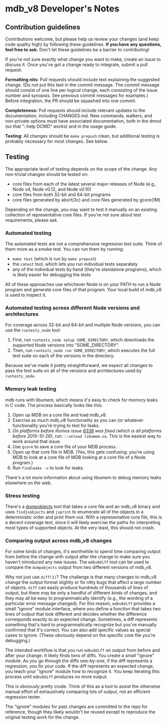 <!--
    This Source Code Form is subject to the terms of the Mozilla Public
    License, v. 2.0. If a copy of the MPL was not distributed with this
    file, You can obtain one at http://mozilla.org/MPL/2.0/.
-->

<!--
    Copyright (c) 2015, Joyent, Inc.
-->

# mdb_v8 Developer's Notes

## Contribution guidelines

Contributions welcome, but please help us review your changes (and keep code
quality high) by following these guidelines.  **If you have any questions, feel
free to ask.**  Don't let these guidelines be a barrier to contributing!

If you're not sure exactly what change you want to make, create an issue to
discuss it.  Once you've got a change ready to integrate, submit a pull request.

**Formatting nits**: Pull requests should include text explaining the suggested
change.  (Do not put this text in the commit message.  The commit message should
consist of one line per logical change, each consisting of the issue number and
synopsis.  See previous commit messages for examples.)  Before integration, the
PR should be squashed into one commit.

**Completeness:** Pull requests should include relevant updates to the
documentation, including CHANGES.md.  New commands, walkers, and non-private
options must have associated documentation, both in the dmod (so that "::help
DCMD" works) and in the usage guide.

**Testing**: All changes should be `make prepush` clean, but additional testing
is probably necessary for most changes.  See below.


## Testing

The appropriate level of testing depends on the scope of the change.  Any
non-trivial changes should be tested on:

- core files from each of the latest several major releases of Node
  (e.g., Node v4, Node v0.12, and Node v0.10)
- core files from both 32-bit and 64-bit programs
- core files generated by abort(3c) and core files generated by gcore(1M)

Depending on the change, you may want to test it manually on an existing
collection of representative core files.  If you're not sure about test
requirements, please ask.


### Automated testing

The automated tests are not a comprehensive regression test suite.  Think of
them more as a smoke test.  You can run them by running:

- `make test` (which is run by `make prepush`)
- the `catest` tool, which lets you run individual tests separately
- any of the individual tests by hand (they're standalone programs), which is
  likely easier for debugging the tests

All of these approaches use whichever Node is on your PATH to run a Node program
and generate core files of that program.  Your local build of mdb\_v8 is used to
inspect it.


### Automated testing across different Node versions and architectures

For coverage across 32-bit and 64-bit and multiple Node versions, you can use
the `runtests_node` tool:

1. First, run `runtests_node setup SOME_DIRECTORY`, which downloads the
   supported Node versions into "SOME\_DIRECTORY".
2. Then, run `runtests_node run SOME_DIRECTORY`, which executes the full test
   suite on each of the versions in the directory.

Because we've made it pretty straightforward, we expect all changes to pass the
test suite on all of the versions and architectures used by `runtests_node`.


### Memory leak testing

mdb runs with libumem, which means it's easy to check for memory leaks in C
code.  The process basically looks like this:

1. Open up MDB on a core file and load mdb\_v8.
2. Exercise as much mdb\_v8 functionality as you can (or whatever functionality
   you're trying to test for leaks.
3. _On platforms before illumos issue
   [6338](https://www.illumos.org/issues/6338) was fixed (which is all platforms
   before 2015-10-26)_, run: `::unload libumem.so`.  This is the easiest way to
   work around that issue.
4. Use `gcore` to save a core file of your MDB process.
5. Open up that core file in MDB.  (Yes, this gets confusing: you're using MDB
   to look at a core file of MDB looking at a core file of a Node program.)
6. Run `findleaks -v` to look for leaks.

There's a lot more information about using libumem to debug memory leaks
elsewhere on the web.


### Stress testing

There's a [dumpobjects](../tools/dumpobjects) tool that takes a core file and an
mdb\_v8 binary and uses `findjsobjects` and `jsprint` to enumerate all of the
objects in a deterministic order and print them out.  With a representative core
file, this is a decent coverage test, since it will likely exercise the paths
for interpreting most types of supported objects.  At the very least, this
should not crash.


### Comparing output across mdb_v8 changes

For some kinds of changes, it's worthwhile to spend time comparing output from
before the change with output after the change to make sure you haven't
introduced any new issues.  The `mdbv8diff` tool can be used to compare the
`dumpobjects` output from two different versions of mdb\_v8.

Why not just use `diff(1)`?  The challenge is that many changes to mdb\_v8
change the output format slightly or fix nitty bugs that affect a large number
of objects.  `diff` can easily produce hundreds of thousands of lines of output,
but there may be only a handful of different _kinds_ of changes, and they may
all be easy to programmatically identify (e.g., the wording of a particular
error message changed).  For this reason, `mdbv8diff` provides a small "ignore"
module interface, where you define a function that takes two lines of output
that look different and decides whether the difference corresponds exactly to an
expected change.  Sometimes, a diff represents something that's hard to
programmatically recognize but you've manually confirmed that it's correct.  You
can also add specific values as special cases to ignore.  (These obviously
depend on the specific core file you're debugging.)

The intended workflow is that you run `mdbv8diff` on output from before and
after your change.  It likely finds tons of diffs.  You create a small "ignore"
module.  As you go through the diffs one-by-one, if the diff represents a
regression, you fix your code.  If the diff represents an expected change, you
teach your "ignore" module how to recognize it.  You keep iterating this process
until `mdbv8diff` produces no more output.

This is obviously pretty crude.  Think of this as a tool to assist the otherwise
manual effort of exhaustively comparing lots of output, not an efficient
regression tester.

The "ignore" modules for past changes are committed to the repo for reference,
though they likely wouldn't be reused except to reproduce the original testing
work for the change.
